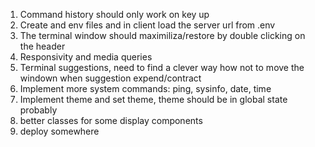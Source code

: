 1. Command history should only work on key up
2. Create and env files and in client load the server url from .env
3. The terminal window should maximiliza/restore by double clicking on the header
4. Responsivity and media queries
5. Terminal suggestions, need to find a clever way how not to move the windown when suggestion expend/contract
6. Implement more system commands: ping, sysinfo, date, time
7. Implement theme and set theme, theme should be in global state probably
8. better classes for some display components
9. deploy somewhere